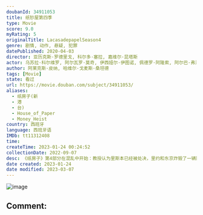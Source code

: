 ```yaml
---
doubanId: 34911053
title: 纸钞屋第四季
type: Movie
score: 9.0
myRating: 5
originalTitle: LacasadepapelSeason4
genre: 剧情, 动作, 悬疑, 犯罪
datePublished: 2020-04-03
director: 亚历克斯·罗德里戈, 科尔多·塞拉, 嘉维尔·昆塔斯
actor: 乌苏拉·科尔维罗, 阿尔瓦罗·莫奇, 伊西娅尔·伊图诺, 佩德罗·阿隆索, 阿尔巴·弗洛雷斯, 米盖尔·赫尔南, 海因米·洛伦特, 埃丝特·阿塞博, 恩里克·阿尔切, 达尔科.佩里克, 霍威克·库区科利安, 卢卡·佩洛斯, 贝伦·奎斯塔, 罗德里戈·德拉·塞尔纳, 纳瓦·尼姆利, 阿希卡尔·阿兹科纳, 米克尔·布斯塔曼特, undefined
author: 阿莱克斯·皮纳, 哈维尔·戈麦斯·桑坦德
tags: [Movie]
state: 看过
url: https://movie.douban.com/subject/34911053/
aliases:
  - 纸房子(新
  - 港
  - 台)
  - House_of_Paper
  - Money_Heist
country: 西班牙
language: 西班牙语
IMDb: tt11312408
time: 
createTime: 2023-01-24 00:24:52
collectionDate: 2022-09-07
desc: 《纸房子》第4部分在混乱中开始：教授认为里斯本已经被处决，里约和东京炸毁了一辆陆军坦克，内罗毕在生死之间挣扎。该团伙正在经历其最艰难的时刻之一，而敌人的崛起将会把抢劫行动置于严重的危险之中。
date created: 2023-01-24
date modified: 2023-03-07
---
```


![image](p2593852774.jpg)

Comment:
---
